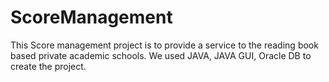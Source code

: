 # ScoreManagement
This Score management project is to provide a service to the reading book based private academic schools. 
We used JAVA, JAVA GUI, Oracle DB to create the project. 
